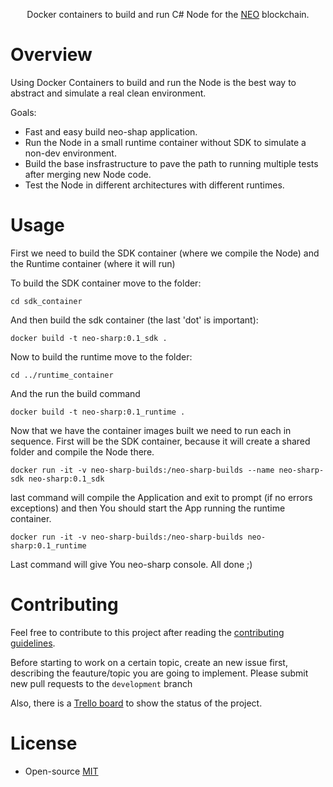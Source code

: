 <p align="center">
  Docker containers to build and run C# Node for the <a href="https://neo.org">NEO</a> blockchain.
</p>

# Overview

Using Docker Containers to build and run the Node is the best way to abstract and simulate a real clean environment.

Goals:
- Fast and easy build neo-shap application.
- Run the Node in a small runtime container without SDK to simulate a non-dev environment.
- Build the base insfrastructure to pave the path to running multiple tests after merging new Node code.
- Test the Node in different architectures with different runtimes.

# Usage

First we need to build the SDK container (where we compile the Node) and the Runtime container (where it will run)

To build the SDK container move to the folder:

`cd sdk_container`

And then build the sdk container (the last 'dot' is important):

`docker build -t neo-sharp:0.1_sdk .`

Now to build the runtime move to the folder:

`cd ../runtime_container`

And the run the build command

`docker build -t neo-sharp:0.1_runtime .`

Now that we have the container images built we need to run each in sequence.
First will be the SDK container, because it will create a shared folder and compile the Node there.

`docker run -it -v neo-sharp-builds:/neo-sharp-builds --name neo-sharp-sdk neo-sharp:0.1_sdk`

last command will compile the Application and exit to prompt (if no errors exceptions) and then You should start the App running the runtime container.

`docker run -it -v neo-sharp-builds:/neo-sharp-builds neo-sharp:0.1_runtime`

Last command will give You neo-sharp console. All done ;)

# Contributing

Feel free to contribute to this project after reading the
[contributing guidelines](https://github.com/CityOfZion/neo-sharp/blob/master/CONTRIBUTING.md).

Before starting to work on a certain topic, create an new issue first, describing the feauture/topic you are going to implement. Please submit new pull requests to the `development` branch

Also, there is a [Trello board](https://trello.com/b/WwSwxpB7/city-of-zion-neo-sharp) to show the status of the project.

# License

- Open-source [MIT](https://github.com/CityOfZion/neo-sharp/blob/master/LICENCE.md)